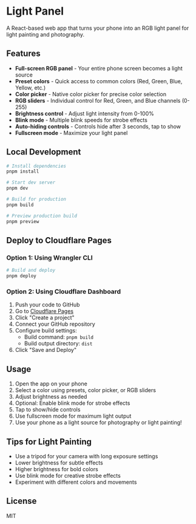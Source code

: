 # Light Panel

A React-based web app that turns your phone into an RGB light panel for light painting and photography.

## Features

- **Full-screen RGB panel** - Your entire phone screen becomes a light source
- **Preset colors** - Quick access to common colors (Red, Green, Blue, Yellow, etc.)
- **Color picker** - Native color picker for precise color selection
- **RGB sliders** - Individual control for Red, Green, and Blue channels (0-255)
- **Brightness control** - Adjust light intensity from 0-100%
- **Blink mode** - Multiple blink speeds for strobe effects
- **Auto-hiding controls** - Controls hide after 3 seconds, tap to show
- **Fullscreen mode** - Maximize your light panel

## Local Development

```bash
# Install dependencies
pnpm install

# Start dev server
pnpm dev

# Build for production
pnpm build

# Preview production build
pnpm preview
```

## Deploy to Cloudflare Pages

### Option 1: Using Wrangler CLI

```bash
# Build and deploy
pnpm deploy
```

### Option 2: Using Cloudflare Dashboard

1. Push your code to GitHub
2. Go to [Cloudflare Pages](https://pages.cloudflare.com/)
3. Click "Create a project"
4. Connect your GitHub repository
5. Configure build settings:
   - Build command: `pnpm build`
   - Build output directory: `dist`
6. Click "Save and Deploy"

## Usage

1. Open the app on your phone
2. Select a color using presets, color picker, or RGB sliders
3. Adjust brightness as needed
4. Optional: Enable blink mode for strobe effects
5. Tap to show/hide controls
6. Use fullscreen mode for maximum light output
7. Use your phone as a light source for photography or light painting!

## Tips for Light Painting

- Use a tripod for your camera with long exposure settings
- Lower brightness for subtle effects
- Higher brightness for bold colors
- Use blink mode for creative strobe effects
- Experiment with different colors and movements

## License

MIT
